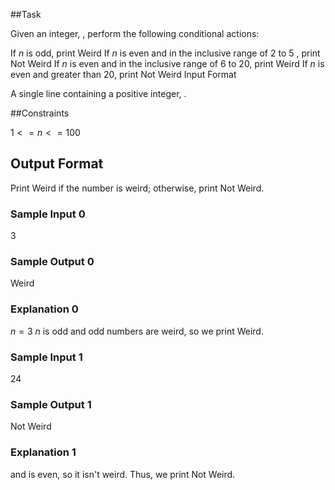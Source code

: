 ##Task

Given an integer, , perform the following conditional actions:

If $n$ is odd, print Weird
If $n$ is even and in the inclusive range of $2$ to $5$ , print Not Weird
If $n$ is even and in the inclusive range of $6$ to $20$, print Weird
If $n$ is even and greater than $20$, print Not Weird
Input Format

A single line containing a positive integer, .

##Constraints

$1<=n<=100$

## Output Format

Print Weird if the number is weird; otherwise, print Not Weird.

### Sample Input 0

3

### Sample Output 0

Weird

### Explanation 0

$n=3$
$n$ is odd and odd numbers are weird, so we print Weird.

### Sample Input 1

24

### Sample Output 1

Not Weird

### Explanation 1


 and  is even, so it isn't weird. Thus, we print Not Weird.

